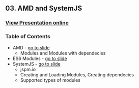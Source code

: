 ## 03. AMD and SystemJS
### [View Presentation online](https://rawgit.com/TelerikAcademy/JavaScript-Applications/5659a9924d5f71040502bdcf127713a836d27b8e/03.%20AMD%20and%20SystemJS/slides/index.html)
### Table of Contents
*	AMD - [go to slide](https://rawgit.com/TelerikAcademy/JavaScript-Applications/5659a9924d5f71040502bdcf127713a836d27b8e/03.%20AMD%20and%20SystemJS/slides/index.html#/amd)
	*	Modules and Modules with dependecies
*	ES6 Modules - [go to slide](https://rawgit.com/TelerikAcademy/JavaScript-Applications/5659a9924d5f71040502bdcf127713a836d27b8e/03.%20AMD%20and%20SystemJS/slides/index.html#/e6-modules)
*	SystemJS - [go to slide](https://rawgit.com/TelerikAcademy/JavaScript-Applications/5659a9924d5f71040502bdcf127713a836d27b8e/03.%20AMD%20and%20SystemJS/slides/index.html#/systemjs)
	*	jspm.io
	*	Creating and Loading Modules, Creating dependecies
	*	Supported types of modules 